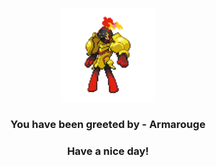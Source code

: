 <p align="center">
            <img src="https://raw.githubusercontent.com/PokeAPI/sprites/master/sprites/pokemon/936.png" width="150" height="150">
          </p>
          <h3 align="center">You have been greeted by - <b>Armarouge</b></h3>
          <h3 align="center">Have a nice day!</h3>
        